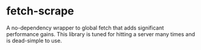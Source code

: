 # fetch-scrape
A no-dependency wrapper to global fetch that adds significant performance gains. This library is tuned for hitting a server many times and is dead-simple to use.
